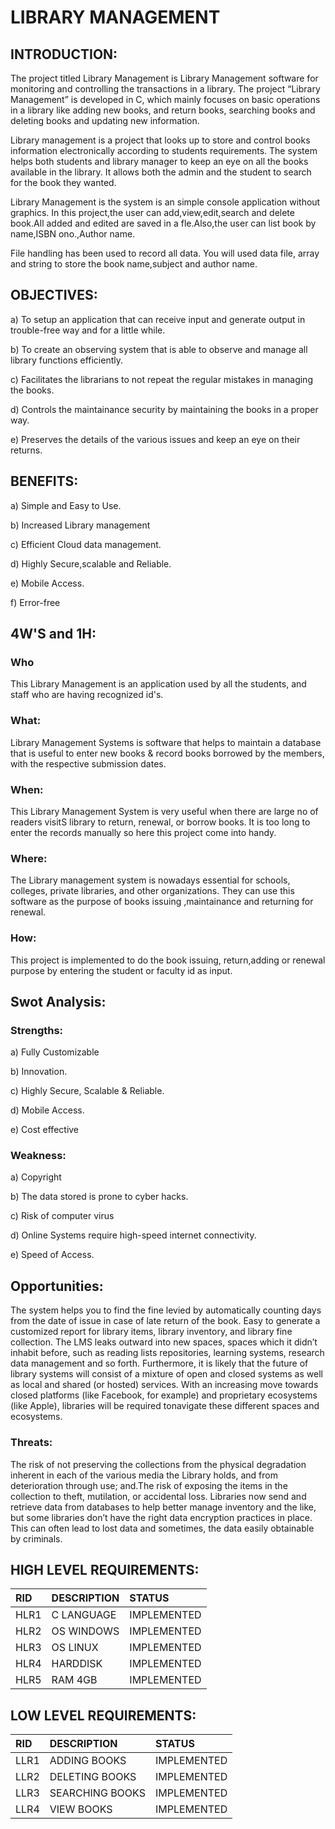 # **LIBRARY MANAGEMENT**

## INTRODUCTION:

The project titled Library Management  is Library Management software for monitoring and controlling the transactions in a library. The project “Library Management” is developed in C, which mainly focuses on basic operations in a library like adding new books, and return books, searching books and deleting books and updating new information.

Library management is a project that looks up to store and control books information electronically according to students requirements. The system helps both students and library manager to keep an eye on all the books available in the library. It allows both the admin and the student to search for the book they wanted.

Library Management is the system is an simple console application without graphics. In this project,the user can add,view,edit,search and delete book.All added and edited are saved in a fle.Also,the user can list book by name,ISBN ono.,Author name.

File handling has been used to record all data. You will used data file, array and string to store the book name,subject and author name.


## OBJECTIVES:
a) To setup an application that can receive input and generate output in trouble-free way and for a little while.

b) To create an observing system that is able to observe and manage all library functions efficiently.

c) Facilitates the librarians to not repeat the regular mistakes in managing the books.

d) Controls the maintainance security by maintaining the books in a proper way.

e) Preserves the details of the various issues and keep an eye on their returns.

## **BENEFITS:**
a) Simple and Easy to Use.

b) Increased Library management

c) Efficient Cloud data management.

d) Highly Secure,scalable and Reliable.

e) Mobile Access.

f) Error-free

## **4W'S and 1H:**

### Who
This Library Management is an application used by all the students, and staff who are having recognized id's.

### What:
Library Management Systems is software that helps to maintain a database that is useful to enter new books & record books borrowed by the members, with the respective submission dates.

### When:
This Library Management System is very useful when there are large no of readers visitS library to return, renewal, or borrow books. It is too long to enter the records manually so here this project come into handy.

### Where:
The Library management system is nowadays essential for schools, colleges, private libraries, and other organizations. They can use this software as the purpose of books issuing ,maintainance and returning for renewal.

### How:
This project is implemented to do the book issuing, return,adding or renewal purpose by entering the student or faculty id as input.

## **Swot Analysis:**

### Strengths:
a) Fully Customizable

b) Innovation.

c) Highly Secure, Scalable & Reliable. 

d) Mobile Access.  

e) Cost effective

### Weakness:
a) Copyright

b) The data stored is prone to cyber hacks.

c) Risk of computer virus

d) Online Systems require high-speed internet connectivity.

e) Speed of Access.

## Opportunities:
The system helps you to find the fine levied by automatically counting days from the date of issue in case of late return of the book. Easy to generate a customized report for library items, library inventory, and library fine collection.
The LMS leaks outward into new spaces, spaces which it didn’t inhabit before, such as reading lists repositories, learning systems, research data management and so forth. Furthermore, it is likely that the future of library systems will consist of a mixture of open and closed systems as well as local and shared (or hosted) services. With an increasing move towards closed platforms (like Facebook, for example) and proprietary ecosystems (like Apple), libraries will be required tonavigate these different spaces and ecosystems.

### Threats:
The risk of not preserving the collections from the physical degradation inherent in each of the various media the Library holds, and from deterioration through use; and.The risk of exposing the items in the collection to theft, mutilation, or accidental loss.
Libraries now send and retrieve data from databases to help better manage inventory and the like, but some libraries don’t have the right data encryption practices in place. This can often lead to lost data and sometimes, the data easily obtainable by criminals.

## HIGH LEVEL REQUIREMENTS:

|RID|DESCRIPTION|STATUS|
|:--|:----------|:-----|
|HLR1|C LANGUAGE|IMPLEMENTED|
|HLR2|OS WINDOWS|IMPLEMENTED|
|HLR3|OS LINUX|IMPLEMENTED|
|HLR4|HARDDISK|IMPLEMENTED|
|HLR5|RAM 4GB|IMPLEMENTED|

## LOW LEVEL REQUIREMENTS:

|RID|DESCRIPTION|STATUS|
|:--|:----------|:-----|
|LLR1|ADDING BOOKS|IMPLEMENTED|
|LLR2|DELETING BOOKS|IMPLEMENTED|
|LLR3|SEARCHING BOOKS|IMPLEMENTED|
|LLR4|VIEW BOOKS|IMPLEMENTED|

